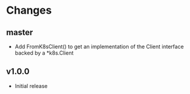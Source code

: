 # Changes

## master

- Add FromK8sClient() to get an implementation of the Client interface backed
  by a *k8s.Client

## v1.0.0

- Initial release

